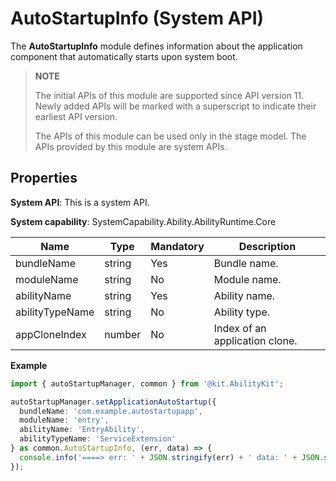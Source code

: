 # AutoStartupInfo (System API)

The **AutoStartupInfo** module defines information about the application component that automatically starts upon system boot.

> **NOTE**
> 
> The initial APIs of this module are supported since API version 11. Newly added APIs will be marked with a superscript to indicate their earliest API version.
>
> The APIs of this module can be used only in the stage model.
> The APIs provided by this module are system APIs.

## Properties

**System API**: This is a system API.

**System capability**: SystemCapability.Ability.AbilityRuntime.Core

| Name                     | Type  | Mandatory | Description      |
| ------------------------- | ------ | ---- | --------- |
| bundleName   | string | Yes | Bundle name.|
| moduleName | string | No  | Module name.|
| abilityName | string | Yes | Ability name.|
| abilityTypeName | string | No| Ability type.|
| appCloneIndex | number   | No  | Index of an application clone. |

**Example**

```ts
import { autoStartupManager, common } from '@kit.AbilityKit';

autoStartupManager.setApplicationAutoStartup({
  bundleName: 'com.example.autostartupapp',
  moduleName: 'entry',
  abilityName: 'EntryAbility',
  abilityTypeName: 'ServiceExtension'
} as common.AutoStartupInfo, (err, data) => {
  console.info('====> err: ' + JSON.stringify(err) + ' data: ' + JSON.stringify(data));
});
```
